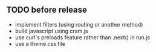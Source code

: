 TODO before release
---

* implement filters (using routing or another method)
* build javascript using cram.js
* use curl's preloads feature rather than .next() in run.js
* use a theme.css file
